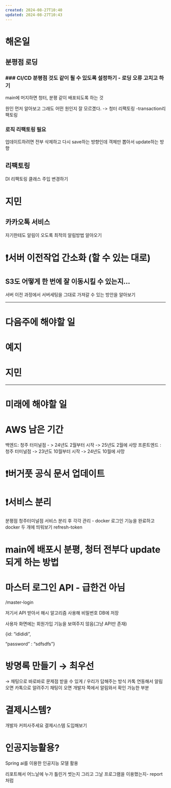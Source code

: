 ```yaml
---
created: 2024-08-27T10:40
updated: 2024-08-27T10:43
---
```

# 해온일
## 분평점 로딩
### ### CI/CD 분평점 것도 같이 될 수 있도록 설정하기 - 로딩 오류 고치고 하기
main에 머지하면 청터, 분평 같이 배포되도록 하는 것

원인 먼저 알아보고 
그래도 어떤 원인지 잘 모르곘다. -> 청터 리팩토링 -transaction리팩토링

### 로직 리팩토링 필요
업데이트하려면 전부 삭제하고 다시 save하는 방향인데 객체만 뽑아서 update하는 방향
## 리팩토링
DI 리팩토링 클래스 주입 변경하기

# 지민
## 카카오톡 서비스 
자기한테도 알림이 오도록 최적의 알림방법 알아오기

# ❗서버 이전작업 간소화 (할 수 있는 대로)
## S3도 어떻게 한 번에 잘 이동시킬 수 있는지...
서버 이전 과정에서 서버세팅을 그대로 가져갈 수 있는 방안을 알아보기 


---
# 다음주에 해야할 일
# 예지

# 지민


---
# 미래에 해야할 일
# AWS 남은 기간
백엔드: 청주 터미널점 - > 24년도 2월부터 시작 -> 25년도 2월에 사망
프론트엔드 : 청주 터미널점 -> 23년도 10월부터 시작 -> 24년도 10월에 사망 

# ❗버거풋 공식 문서 업데이트
# ❗서비스 분리

분평점 청주터미널점 서비스 분리 후 각각 관리 - docker
로그인 기능을 완료하고 docker 두 개에 띄워보기 refresh-token

# main에 배포시 분평, 청터 전부다 update되게 하는 방법

# 마스터 로그인 API - 급한건 아님
/master-login

저기서 API 받아서 해시 알고리즘 사용해 비밀번호 DB에 저장

사용자 화면에는 회원가입 기능을 보여주지 않음(그냥 API만 존재)

{id: “idididi”,

“password” : “sdfsdfs”}

# 방명록 만들기 → 최우선
→ 채팅으로 바로바로 문제점 받을 수 있게 / 우리가 답해주는 방식
카톡 연동해서 알림오면 카톡으로 알려주기 채팅이 오면 개발자 쪽에서 알림와서 확인 가능한 부분

# 결제시스템?
개발자 커피사주세요 결제시스템 도입해보기 

# 인공지능활용?
Spring ai를 이용한 인공지능 모델 활용 

리포트해서 어느날에 누가 틀린거 썻는지 그리고 그날 프로그램을 이용했는지- report처럼 